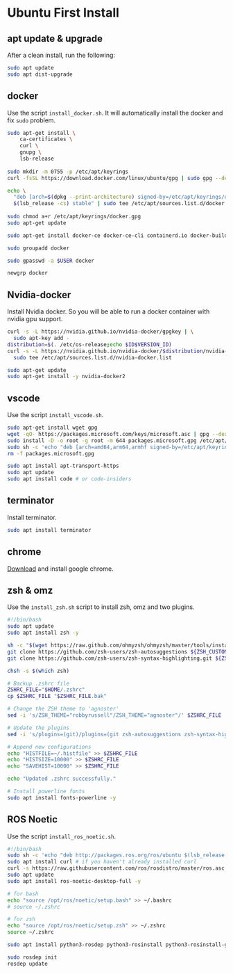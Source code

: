 
# Ubuntu First Install

## apt update & upgrade

After a clean install, run the following:

```bash
sudo apt update
sudo apt dist-upgrade
```

## docker

Use the script `install_docker.sh`. It will automatically install the docker and fix `sudo` problem.

```bash
sudo apt-get install \
    ca-certificates \
    curl \
    gnupg \
    lsb-release
    
sudo mkdir -m 0755 -p /etc/apt/keyrings
curl -fsSL https://download.docker.com/linux/ubuntu/gpg | sudo gpg --dearmor -o /etc/apt/keyrings/docker.gpg

echo \
  "deb [arch=$(dpkg --print-architecture) signed-by=/etc/apt/keyrings/docker.gpg] https://download.docker.com/linux/ubuntu \
  $(lsb_release -cs) stable" | sudo tee /etc/apt/sources.list.d/docker.list > /dev/null
  
sudo chmod a+r /etc/apt/keyrings/docker.gpg
sudo apt-get update

sudo apt-get install docker-ce docker-ce-cli containerd.io docker-buildx-plugin docker-compose-plugin

sudo groupadd docker

sudo gpasswd -a $USER docker

newgrp docker
```

## Nvidia-docker

Install Nvidia docker. So you will be able to run a docker container with nvidia gpu support.

```bash
curl -s -L https://nvidia.github.io/nvidia-docker/gpgkey | \
  sudo apt-key add -
distribution=$(. /etc/os-release;echo $ID$VERSION_ID)
curl -s -L https://nvidia.github.io/nvidia-docker/$distribution/nvidia-docker.list | \
  sudo tee /etc/apt/sources.list.d/nvidia-docker.list

sudo apt-get update
sudo apt-get install -y nvidia-docker2
```

## vscode

Use the script `install_vscode.sh`.

```bash
sudo apt-get install wget gpg
wget -qO- https://packages.microsoft.com/keys/microsoft.asc | gpg --dearmor > packages.microsoft.gpg
sudo install -D -o root -g root -m 644 packages.microsoft.gpg /etc/apt/keyrings/packages.microsoft.gpg
sudo sh -c 'echo "deb [arch=amd64,arm64,armhf signed-by=/etc/apt/keyrings/packages.microsoft.gpg] https://packages.microsoft.com/repos/code stable main" > /etc/apt/sources.list.d/vscode.list'
rm -f packages.microsoft.gpg

sudo apt install apt-transport-https
sudo apt update
sudo apt install code # or code-insiders
```

## terminator

Install terminator.

```bash
sudo apt install terminator
```

## chrome

[Download](https://www.google.com/chrome/) and install google chrome.

## zsh & omz

Use the `install_zsh.sh` script to install zsh, omz and two plugins.

```bash
#!/bin/bash
sudo apt update
sudo apt install zsh -y

sh -c "$(wget https://raw.github.com/ohmyzsh/ohmyzsh/master/tools/install.sh -O -)"
git clone https://github.com/zsh-users/zsh-autosuggestions ${ZSH_CUSTOM:-~/.oh-my-zsh/custom}/plugins/zsh-autosuggestions
git clone https://github.com/zsh-users/zsh-syntax-highlighting.git ${ZSH_CUSTOM:-~/.oh-my-zsh/custom}/plugins/zsh-syntax-highlighting

chsh -s $(which zsh)

# Backup .zshrc file
ZSHRC_FILE="$HOME/.zshrc"
cp $ZSHRC_FILE "$ZSHRC_FILE.bak"

# Change the ZSH theme to 'agnoster'
sed -i 's/ZSH_THEME="robbyrussell"/ZSH_THEME="agnoster"/' $ZSHRC_FILE

# Update the plugins
sed -i 's/plugins=(git)/plugins=(git zsh-autosuggestions zsh-syntax-highlighting)/' $ZSHRC_FILE

# Append new configurations
echo "HISTFILE=~/.histfile" >> $ZSHRC_FILE
echo "HISTSIZE=10000" >> $ZSHRC_FILE
echo "SAVEHIST=10000" >> $ZSHRC_FILE

echo "Updated .zshrc successfully."

# Install powerline fonts
sudo apt install fonts-powerline -y
```

## ROS Noetic

Use the script `install_ros_noetic.sh`.
```bash
#!/bin/bash
sudo sh -c 'echo "deb http://packages.ros.org/ros/ubuntu $(lsb_release -sc) main" > /etc/apt/sources.list.d/ros-latest.list'
sudo apt install curl # if you haven't already installed curl
curl -s https://raw.githubusercontent.com/ros/rosdistro/master/ros.asc | sudo apt-key add -
sudo apt update
sudo apt install ros-noetic-desktop-full -y

# for bash
echo "source /opt/ros/noetic/setup.bash" >> ~/.bashrc
# source ~/.zshrc

# for zsh
echo "source /opt/ros/noetic/setup.zsh" >> ~/.zshrc
source ~/.zshrc

sudo apt install python3-rosdep python3-rosinstall python3-rosinstall-generator python3-wstool build-essential -y

sudo rosdep init
rosdep update
```

